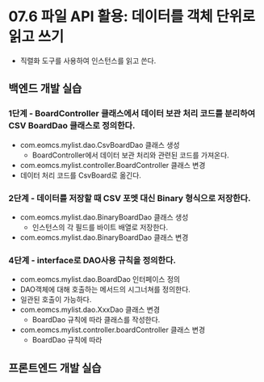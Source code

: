 # 07.6 파일 API 활용: 데이터를 객체 단위로 읽고 쓰기

- 직렬화 도구를 사용하여 인스턴스를 읽고 쓴다.

## 백엔드 개발 실습

### 1단계 - BoardController 클래스에서 데이터 보관 처리 코드를 분리하여 CSV BoardDao 클래스로 정의한다.
- com.eomcs.mylist.dao.CsvBoardDao 클래스 생성
  - BoardController에서 데이터 보관 처리와 관련된 코드를 가져온다.
- com.eomcs.mylist.controller.BoardController 클래스 변경
 - 데이터 처리 코드를 CsvBoard로 옮긴다.



### 2단계 - 데이터를 저장할 때 CSV 포멧 대신 Binary 형식으로 저장한다.

- com.eomcs.mylist.dao.BinaryBoardDao 클래스 생성
  - 인스턴스의 각 필드를 바이트 배열로 저장한다.
- com.eomcs.mylist.dao.BinaryBoardDao 클래스 변경
 

### 4단계 - interface로 DAO사용 규칙을 정의한다.
 - com.eomcs.mylist.dao.BoardDao 인터페이스 정의
  - DAO객체에 대해 호출하는 메서드의 시그너쳐를 정의한다.
  - 일관된 호출이 가능하다.
- com.eomcs.mylist.dao.XxxDao 클래스 변경
  - BoardDao 규칙에 따라 클래스를 작성한다.
- com.eomcs.mylist.controller.boardController 클래스 변경
  - BoardDao 규칙에 따라 

## 프론트엔드 개발 실습








#
